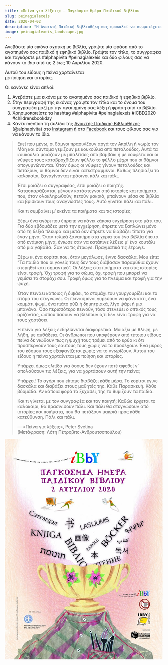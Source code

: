 ```yaml
---
title: «Πείνα για λέξεις» – Παγκόσμια Ημέρα Παιδικού Βιβλίου
slug: peinagialexeis
date: 2020-04-02
description: "H Ανοικτή Παιδική Βιβλιοθήκη σας προκαλεί να συμμετέχετε στο challenge #peinagialexeis για την Ημέρα Παιδικού Βιβλίου, με αφορμή τον φετινό σύνθημα του Σλοβένου συγγραφέα Peter Svetina «Πείνα για Λέξεις» και τον φετινό εορτασμό του Παιδικού Βιβλίου από το ελληνικό τμήμα της IBBY."
image: peinagialexeis_landscape.jpg
---
```


Ανεβάστε μία εικόνα σχετική με βιβλία, γράψτε μία φράση από το αγαπημένο σας παιδικό ή εφηβικό βιβλίο. Γράψτε τον τίτλο, το συγγραφέα και ταγκάρετε με #alphapivita #peinagialexeis και δύο φίλους σας να κάνουν το ίδιο από τις 2 έως 10 Απριλίου 2020.

<p class="callout fullwidth">Αυτού του είδους η πείνα χορταίνεται<br> με ποίηση και ιστορίες.</p>

Οι κανόνες είναι απλοί:

1. Ανεβάστε μια εικόνα με το αγαπημένο σας παιδικό ή εφηβικό βιβλίο.
2. Στην περιγραφή της εικόνας γράψτε τον τίτλο και το όνομα του συγγραφέα μαζί με την αγαπημένη σας λέξη ή φράση από το βιβλίο.
3. Χρησιμοποιείστε τα hashtag #alphapivita #peinagialexeis #ICBD2020 #childrensbookday
4. Κάντε mention τη σελίδα της [Ανοικτής Παιδικής Βιβλιοθήκης](https://alphapivita.gr]) (@alphapivita) στο [Instagram](https://www.instagram.com/alphapivita/) ή στο [Facebook](https://www.facebook.com/alphapivita/) και τους φίλους σας για να κάνουν το ίδιο.


> Εκεί που μένω, οι θάμνοι πρασινίζουν αργά τον Απρίλη ή νωρίς τον Μάη και σύντομα γεμίζουν με κουκούλια από πεταλούδες. Αυτά τα κουκούλια μοιάζουν με μπαλίτσες από βαμβάκι ή με κουφέτα και οι νύμφες τους καταβροχθίζουν φύλλο το φύλλο μέχρι που οι θάμνοι απογυμνώνονται. Όταν όμως οι νύμφες γίνουν πεταλούδες και πετάξουν, οι θάμνοι δεν είναι κατεστραμμένοι. Καθώς πλησιάζει το καλοκαίρι, ξαναγίνονται πράσινοι πάλι και πάλι.
> 
> Έτσι μοιάζει ο συγγραφέας, έτσι μοιάζει ο ποιητής. Κατασπαράζονται, μένουν κατάστεγνοι από ιστορίες και ποιήματα, που, όταν ολοκληρωθούν, πετούν μακριά, μπαίνουν μέσα σε βιβλία και βρίσκουν τους αναγνώστες τους. Αυτό γίνεται πάλι και πάλι.
> 
> Και τι συμβαίνει μ’ εκείνα τα ποιήματα και τις ιστορίες;
> 
> Ξέρω ένα αγόρι που έπρεπε να κάνει κάποια εγχείρηση στο μάτι του. Για δύο εβδομάδες μετά την εγχείρηση, έπρεπε να ξαπλώνει μόνο από τη δεξιά πλευρά και μετά δεν έπρεπε να διαβάζει τίποτα για έναν μήνα. Όταν τελικά ξαναπήρε στα χέρια του ένα βιβλία έπειτα από ενάμιση μήνα, ένιωσε σαν να κατάπινε λέξεις μ’ ένα κουτάλι από μια γαβάθα. Σαν να τις έτρωγε. Πραγματικά τις έτρωγε.
> 
> Ξέρω κι ένα κορίτσι που, όταν μεγάλωσε, έγινε δασκάλα. Μου είπε: “Τα παιδιά που οι γονείς τους δεν τους διάβασαν παραμύθια έχουν στερηθεί κάτι σημαντικό”.
> Οι λέξεις στα ποιήματα και στις ιστορίες είναι τροφή. Όχι τροφή για το σώμα, όχι τροφή που μπορεί να γεμίσει το στομάχι σου. Τροφή όμως για το πνεύμα και τροφή για την ψυχή.
> 
> Όταν πεινάει κάποιος ή διψάει, το στομάχι του γουργουρίζει και το στόμα του στεγνώνει. Οι πεινασμένοι γυρεύουν να φάνε κάτι, ένα κομμάτι ψωμί, ένα πιάτο ρύζι ή δημητριακά, λίγο ψάρι ή μια μπανάνα. Όσο περισσότερο πεινούν, τόσο στενεύει ο οπτικός τους ορίζοντας, ώσπου παύουν να βλέπουν ό,τι δεν είναι τροφή για να τους χορτάσει.
> 
> Η πείνα για λέξεις εκδηλώνεται διαφορετικά. Μοιάζει με θλίψη, με λήθη, με αυθάδεια. Οι άνθρωποι που υποφέρουν από τέτοιου είδους πείνα δε νιώθουν πως η ψυχή τους τρέμει από το κρύο κι ότι προσπερνούν τους εαυτούς τους χωρίς να το προσέχουν. Ένα μέρος του κόσμου τους εξαφανίζεται χωρίς να το γνωρίζουν.
> Αυτού του είδους η πείνα χορταίνεται με ποίηση και ιστορίες.
> 
> Υπάρχει όμως ελπίδα για όσους δεν έχουν ποτέ αφεθεί ν’ απολαύσουν τις λέξεις, για να χορτάσουν αυτή την πείνα;
> 
> Υπάρχει! Το αγόρι που είπαμε διαβάζει κάθε μέρα. Το κορίτσι έγινε δασκάλα και διαβάζει στους μαθητές της. Κάθε Παρασκευή. Κάθε βδομάδα. Αν κάποια φορά το ξεχάσει, της το θυμίζουν τα παιδιά.
> 
> Και τι γίνεται με τον συγγραφέα και τον ποιητή; Καθώς έρχεται το καλοκαίρι, θα πρασινίσουν πάλι. Και πάλι θα στεγνώσουν από ιστορίες και ποιήματα, που θα πετάξουν μακριά προς κάθε κατεύθυνση. Πάλι και πάλι.
> 
> — «Πείνα για λέξεις», Peter Svetina  
> (Μετάφραση: Λότη Πέτροβιτς-Ανδρουτσοπούλου)


![](./poster-ibby.jpg)